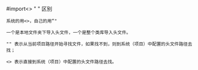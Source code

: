 #import<> " " 区别


```
系统的用<>，自己的用“" 

```


```
一个是本地文件夹下导入头文件，一个是整个类库导入头文件。

```
 

```
"" 表示从当前项目路径开始寻找文件，如果找不到，则到系统（项目）中配置的头文件路径去找；

<> 表示直接到系统（项目）中配置的头文件路径去找。 

```